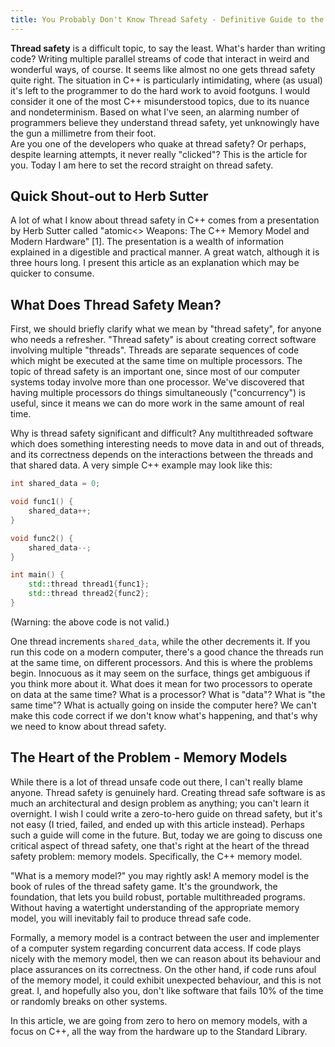 ```yaml
---
title: You Probably Don't Know Thread Safety - Definitive Guide to the C++ Memory Model
---
```


**Thread safety** is a difficult topic, to say the least. What's harder than writing code? Writing multiple parallel streams of code that interact in weird and wonderful ways, of course. It seems like almost no one gets thread safety quite right. The situation in C++ is particularly intimidating, where (as usual) it's left to the programmer to do the hard work to avoid footguns. I would consider it one of the most C++ misunderstood topics, due to its nuance and nondeterminism. Based on what I've seen, an alarming number of programmers believe they understand thread safety, yet unknowingly have the gun a millimetre from their foot.  
Are you one of the developers who quake at thread safety? Or perhaps, despite learning attempts, it never really "clicked"? This is the article for you. Today I am here to set the record straight on thread safety.

## Quick Shout-out to Herb Sutter

A lot of what I know about thread safety in C++ comes from a presentation by Herb Sutter called "atomic<> Weapons: The C++ Memory Model and Modern Hardware" \[1\]. The presentation is a wealth of information explained in a digestible and practical manner. A great watch, although it is three hours long. I present this article as an explanation which may be quicker to consume.

## What Does Thread Safety Mean?

First, we should briefly clarify what we mean by "thread safety", for anyone who needs a refresher. "Thread safety" is about creating correct software involving multiple "threads". Threads are separate sequences of code which might be executed at the same time on multiple processors. The topic of thread safety is an important one, since most of our computer systems today involve more than one processor. We've discovered that having multiple processors do things simultaneously ("concurrency") is useful, since it means we can do more work in the same amount of real time.

Why is thread safety significant and difficult? Any multithreaded software which does something interesting needs to move data in and out of threads, and its correctness depends on the interactions between the threads and that shared data. A very simple C++ example may look like this:

```c++
int shared_data = 0;

void func1() {
    shared_data++;
}

void func2() {
    shared_data--;
}

int main() {
    std::thread thread1{func1};
    std::thread thread2{func2};
}
```

(Warning: the above code is not valid.)

One thread increments `shared_data`, while the other decrements it. If you run this code on a modern computer, there's a good chance the threads run at the same time, on different processors. And this is where the problems begin. Innocuous as it may seem on the surface, things get ambiguous if you think more about it. What does it mean for two processors to operate on data at the same time? What is a processor? What is "data"? What is "the same time"? What is actually going on inside the computer here? We can't make this code correct if we don't know what's happening, and that's why we need to know about thread safety.

## The Heart of the Problem - Memory Models

While there is a lot of thread unsafe code out there, I can't really blame anyone. Thread safety is genuinely hard. Creating thread safe software is as much an architectural and design problem as anything; you can't learn it overnight. I wish I could write a zero-to-hero guide on thread safety, but it's not easy (I tried, failed, and ended up with this article instead). Perhaps such a guide will come in the future. But, today we are going to discuss one critical aspect of thread safety, one that's right at the heart of the thread safety problem: memory models. Specifically, the C++ memory model.

"What is a memory model?" you may rightly ask! A memory model is the book of rules of the thread safety game. It's the groundwork, the foundation, that lets you build robust, portable multithreaded programs. Without having a watertight understanding of the appropriate memory model, you will inevitably fail to produce thread safe code.

Formally, a memory model is a contract between the user and implementer of a computer system regarding concurrent data access. If code plays nicely with the memory model, then we can reason about its behaviour and place assurances on its correctness. On the other hand, if code runs afoul of the memory model, it could exhibit unexpected behaviour, and this is not great. I, and hopefully also you, don't like software that fails 10% of the time or randomly breaks on other systems.

In this article, we are going from zero to hero on memory models, with a focus on C++, all the way from the hardware up to the Standard Library.

